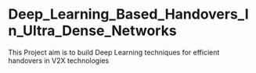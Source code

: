 # Deep_Learning_Based_Handovers_In_Ultra_Dense_Networks
This Project aim is to build Deep Learning techniques for efficient handovers in V2X technologies
